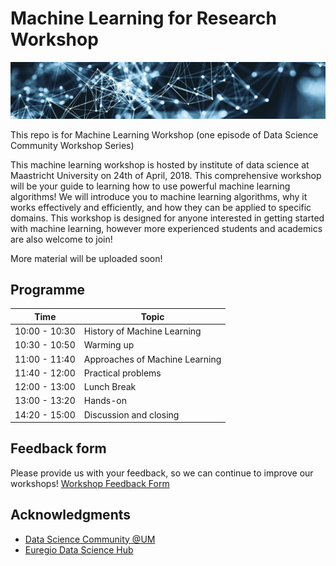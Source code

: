 # Machine Learning for Research Workshop

![](img/ids-net.png)

This repo is for Machine Learning Workshop (one episode of  Data Science Community Workshop Series)

This machine learning workshop is hosted by institute of data science at Maastricht University on 24th of April, 2018. This comprehensive workshop will be your guide to learning how to use powerful machine learning algorithms! We will introduce you to machine learning algorithms, why it works effectively and efficiently, and how they can be applied to specific domains. This workshop is designed for anyone interested in getting started with machine learning, however more experienced students and academics are also welcome to join!

More material will be uploaded soon!

## Programme

| Time| Topic |
|--|--|
| 10:00 - 10:30| History of Machine Learning |
| 10:30 - 10:50| Warming up|
| 11:00 - 11:40| Approaches of Machine Learning|
| 11:40 - 12:00| Practical problems|
| 12:00 - 13:00| Lunch Break|
| 13:00 - 13:20| Hands-on |
| 14:20 - 15:00| Discussion and closing|

## Feedback form
Please provide us with your feedback, so we can continue to improve our workshops!
[Workshop Feedback Form](https://goo.gl/forms/myfOPGBJSVa8GJWB2)

## Acknowledgments
- [Data Science Community @UM](https://www.maastrichtuniversity.nl/research/data-science-um/datascience-community)
- [Euregio Data Science Hub](https://arnoan.github.io/eu-dash/)
